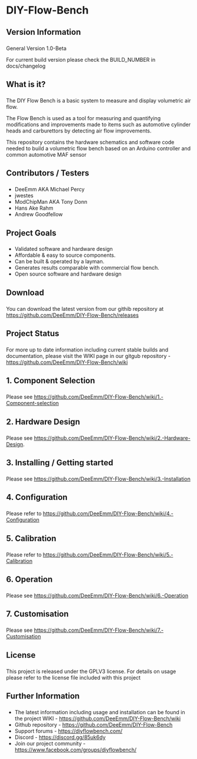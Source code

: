 # DIY-Flow-Bench

## Version Information
###

General Version 1.0-Beta

For current build version please check the BUILD_NUMBER in  docs/changelog



## What is it?
###

The DIY Flow Bench is a basic system to measure and display volumetric air flow.

The Flow Bench is used as a tool for measuring and quantifying modifications and improvements made to items such as automotive cylinder heads and carburettors by detecting air flow improvements.

This repository contains the hardware schematics and software code needed to build a volumetric flow bench based on an Arduino controller and common automotive MAF sensor


## Contributors / Testers
###

- DeeEmm AKA Michael Percy
- jwestes
- ModChipMan AKA Tony Donn
- Hans Ake Rahm
- Andrew Goodfellow



## Project Goals
###
- Validated software and hardware design
- Affordable & easy to source components.
- Can be built & operated by a layman.
- Generates results comparable with commercial flow bench.
- Open source software and hardware design


## Download
###

You can download the latest version from our githib repository at https://github.com/DeeEmm/DIY-Flow-Bench/releases


## Project Status
###

For more up to date information including current stable builds and documentation, please visit the WIKI page in our gitgub repository - https://github.com/DeeEmm/DIY-Flow-Bench/wiki



## 1. Component Selection
###

Please see https://github.com/DeeEmm/DIY-Flow-Bench/wiki/1.-Component-selection


## 2. Hardware Design
###

Please see https://github.com/DeeEmm/DIY-Flow-Bench/wiki/2.-Hardware-Design.


## 3. Installing / Getting started
###

Please see https://github.com/DeeEmm/DIY-Flow-Bench/wiki/3.-Installation



## 4. Configuration
###

Please refer to https://github.com/DeeEmm/DIY-Flow-Bench/wiki/4.-Configuration


## 5. Calibration
###

Please refer to https://github.com/DeeEmm/DIY-Flow-Bench/wiki/5.-Calibration

## 6. Operation
###

Please see https://github.com/DeeEmm/DIY-Flow-Bench/wiki/6.-Operation


## 7. Customisation
###

Please see https://github.com/DeeEmm/DIY-Flow-Bench/wiki/7.-Customisation



## License
###

This project is released under the GPLV3 license. For details on usage please refer to the license file included with this project



## Further Information
###

- The latest information including usage and installation can be found in the project WIKI - https://github.com/DeeEmm/DIY-Flow-Bench/wiki
- Github repository - https://github.com/DeeEmm/DIY-Flow-Bench
- Support forums - https://diyflowbench.com/
- Discord - https://discord.gg/85uk6dy 
- Join our project community - https://www.facebook.com/groups/diyflowbench/ 
